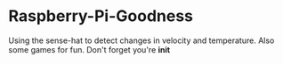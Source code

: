 # Raspberry-Pi-Goodness
Using the sense-hat to detect changes in velocity and temperature. Also some games for fun. 
Don't forget you're __init__
